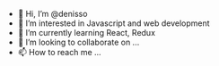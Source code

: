 - 👋 Hi, I’m @denisso
- 👀 I’m interested in Javascript and web development
- 🌱 I’m currently learning React, Redux
- 💞️ I’m looking to collaborate on ...
- 📫 How to reach me ...

<!---
denisso/denisso is a ✨ special ✨ repository because its `README.md` (this file) appears on your GitHub profile.
You can click the Preview link to take a look at your changes.
--->
